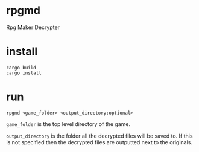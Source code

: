 # rpgmd
Rpg Maker Decrypter

# install

    cargo build
    cargo install

# run

    rpgmd <game_folder> <output_directory:optional>

`game_folder` is the top level directory of the game.

`output_directory` is the folder all the decrypted files will be saved to. If this is not specified then the decrypted files are outputted next to the originals.

